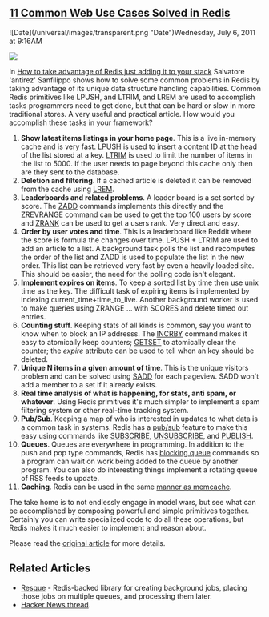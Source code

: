 ## [11 Common Web Use Cases Solved in Redis](/blog/2011/7/6/11-common-web-use-cases-solved-in-redis.html)

<div class="journal-entry-tag journal-entry-tag-post-title"><span class="posted-on">![Date](/universal/images/transparent.png "Date")Wednesday, July 6, 2011 at 9:16AM</span></div>

<div class="body">

![](http://farm7.static.flickr.com/6034/5909127950_be0f5beeeb_o.png)

In [How to take advantage of Redis just adding it to your stack](http://antirez.com/post/take-advantage-of-redis-adding-it-to-your-stack.html) Salvatore 'antirez' Sanfilippo shows how to solve some common problems in Redis by taking advantage of its unique data structure handling capabilities. Common Redis primitives like LPUSH, and LTRIM, and LREM are used to accomplish tasks programmers need to get done, but that can be hard or slow in more traditional stores. A very useful and practical article. How would you accomplish these tasks in your framework?

1.  **Show latest items listings in your home page**. This is a live in-memory cache and is very fast. [LPUSH](http://redis.io/commands/lpush) is used to insert a content ID at the head of the list stored at a key. [LTRIM](http://redis.io/commands/ltrim) is used to limit the number of items in the list to 5000\. If the user needs to page beyond this cache only then are they sent to the database.
2.  **Deletion and filtering**. If a cached article is deleted it can be removed from the cache using [LREM](http://redis.io/commands/lrem).
3.  **Leaderboards and related problems**. A leader board is a set sorted by score. The [ZADD](http://redis.io/commands/zadd) commands implements this directly and the [ZREVRANGE](http://redis.io/commands/zrevrange) command can be used to get the top 100 users by score and [ZRANK](http://redis.io/commands/zrank) can be used to get a users rank. Very direct and easy.
4.  **Order by user votes and time**. This is a leaderboard like Reddit where the score is formula the changes over time. LPUSH + LTRIM are used to add an article to a list. A background task polls the list and recomputes the order of the list and ZADD is used to populate the list in the new order. This list can be retrieved very fast by even a heavily loaded site. This should be easier, the need for the polling code isn't elegant.
5.  **Implement expires on items**. To keep a sorted list by time then use unix time as the key. The difficult task of expiring items is implemented by indexing current_time+time_to_live. Another background worker is used to make queries using ZRANGE ... with SCORES and delete timed out entries.
6.  **Counting stuff**. Keeping stats of all kinds is common, say you want to know when to block an IP addresss. The [INCRBY](http://redis.io/commands/incrby) command makes it easy to atomically keep counters; [GETSET](http://redis.io/commands/getset) to atomically clear the counter; the _expire_ attribute can be used to tell when an key should be deleted.
7.  **Unique N items in a given amount of time**. This is the unique visitors problem and can be solved using [SADD](http://redis.io/commands/sadd) for each pageview. SADD won't add a member to a set if it already exists.
8.  **Real time analysis of what is happening, for stats, anti spam, or whatever**. Using Redis primitives it's much simpler to implement a spam filtering system or other real-time tracking system.
9.  **Pub/Sub**. Keeping a map of who is interested in updates to what data is a common task in systems. Redis has a [pub/sub](http://redis.io/topics/pubsub) feature to make this easy using commands like [SUBSCRIBE](http://redis.io/commands/subscribe), [UNSUBSCRIBE](http://redis.io/commands/unsubscribe), and [PUBLISH](http://redis.io/commands/publish). 
10.  **Queues**. Queues are everywhere in programming. In addition to the push and pop type commands, Redis has [blocking queue](http://redis.io/commands/blpop) commands so a program can wait on work being added to the queue by another program. You can also do interesting things implement a rotating queue of RSS feeds to update.
11.  **Caching**. Redis can be used in the same [manner as memcache](https://groups.google.com/forum/#!topic/redis-db/Iqrm5E87o9Y).

The take home is to not endlessly engage in model wars, but see what can be accomplished by composing powerful and simple primitives together. Certainly you can write specialized code to do all these operations, but Redis makes it much easier to implement and reason about.

Please read the [original article](http://antirez.com/post/take-advantage-of-redis-adding-it-to-your-stack.html) for more details. 

## Related Articles

*   [Resque](https://github.com/blog/542-introducing-resque) - Redis-backed library for creating background jobs, placing those jobs on multiple queues, and processing them later.
*   [Hacker News thread](http://news.ycombinator.com/item?id=2705475). 

</div>